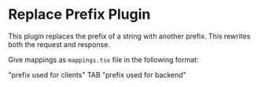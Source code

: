 # Replace Prefix Plugin

This plugin replaces the prefix of a string with another prefix.
This rewrites both the request and response.

Give mappings as `mappings.tsv` file in the following format:

"prefix used for clients" TAB "prefix used for backend"
